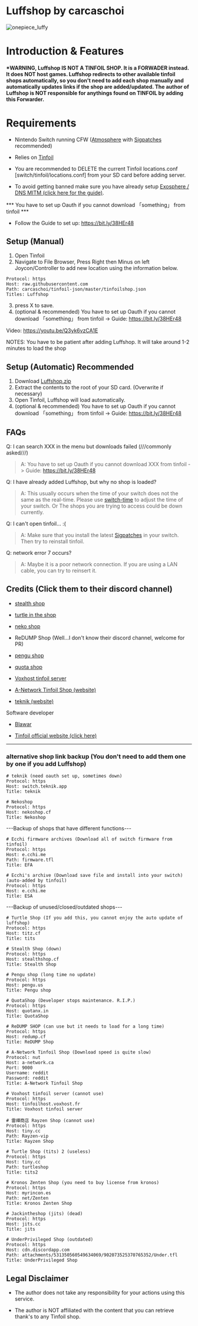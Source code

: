 # Luffshop by carcaschoi

![onepiece_luffy](https://user-images.githubusercontent.com/64573431/154498348-f01ae187-f3af-441a-8334-9711695a23fd.png)

# Introduction & Features

#### *WARNING, Luffshop IS NOT A TINFOIL SHOP. It is a FORWADER instead. It does NOT host games. Luffshop redirects to other available tinfoil shops automatically, so you don't need to add each shop manually and automatically updates links if the shop are added/updated. The author of Luffshop is NOT responsible for anythings found on TINFOIL by adding this Forwarder.

# Requirements

* Nintendo Switch running CFW ([Atmosphere](https://github.com/Atmosphere-NX/Atmosphere/releases) with [Sigpatches](https://github.com/ITotalJustice/patches/releases) recommended)

* Relies on [Tinfoil](https://tinfoil.io) 

* You are recommended to DELETE the current Tinfoil locations.conf [switch/tinfoil/locations.conf] from your SD card before adding server.

* To avoid getting banned make sure you have already setup [Exosphere / DNS MITM (click here for the guide)](https://rentry.org/ExosphereDNSMITM).

*** You have to set up Oauth if you cannot download  「something」  from tinfoil ***
* Follow the Guide to set up: https://bit.ly/38HEr48


## Setup (Manual)

1. Open Tinfoil
2. Navigate to File Browser, Press Right then Minus on left Joycon/Controller to add new location using the information below.
```
Protocol: https
Host: raw.githubusercontent.com
Path: carcaschoi/tinfoil-json/master/tinfoilshop.json
Titles: Luffshop
```
3. press X to save.
4. (optional & recommended) You have to set up Oauth if you cannot download  「something」  from tinfoil -> Guide: https://bit.ly/38HEr48

Video: https://youtu.be/Q3yk6vzCA1E


NOTES: You have to be patient after adding Luffshop. It will take around 1-2 minutes to load the shop


## Setup (Automatic) Recommended

1. Download [Luffshop.zip](https://github.com/carcaschoi/tinfoil-json/raw/main/luffshop.zip)
2. Extract the contents to the root of your SD card. (Overwrite if necessary)
3. Open Tinfoil, Luffshop will load automatically.
4. (optional & recommended) You have to set up Oauth if you cannot download  「something」  from tinfoil -> Guide: https://bit.ly/38HEr48

## FAQs

Q: I can search XXX in the menu but downloads failed (///commonly asked///)

> A: You have to set up Oauth if you cannot download  XXX  from tinfoil -> Guide: https://bit.ly/38HEr48

Q: I have already added Luffshop, but why no shop is loaded?

> A: This usually occurs when the time of your switch does not the same as the real-time. Please use [switch-time](https://github.com/3096/switch-time) to adjust the time of your switch. Or The shops you are trying to access could be down currently.


Q: I can't open tinfoil... :(

> A: Make sure that you install the latest [Sigpatches](https://github.com/ITotalJustice/patches/releases/latest) in your switch. Then try to reinstall tinfoil.


Q: network error 7 occurs?

> A: Maybe it is a poor network connection. If you are using a LAN cable, you can try to reinsert it.


## Credits (Click them to their discord channel)

* [stealth shop](https://discord.gg/EZMAupDvWE)

* [turtle in the shop](https://discord.gg/QFXjFa3Jkh)

* [neko shop](https://discord.gg/pytKu48eMk)

* ReDUMP Shop (Well...I don't know their discord channel, welcome for PR)

* [pengu shop](https://discord.gg/VAadvt9KFH)

* [quota shop](https://discord.gg/kjvT5ah)

* [Voxhost tinfoil server](https://tinfoil.voxhost.fr/discord)


* [A-Network Tinfoil Shop (website)](https://a-network.ca/switch.php)

* [teknik (website)](https://teknik.app)


Software developer

* [Blawar](https://github.com/blawar)

* [Tinfoil official website (click here)](https://tinfoil.io)

---------------------------------------------


### alternative shop link backup (You don't need to add them one by one if you add Luffshop)

```
# teknik (need oauth set up, sometimes down)
Protocol: https
Host: switch.teknik.app
Title: teknik
```

```
# Nekoshop
Protocol: https
Host: nekoshop.cf
Title: Nekoshop
```

---Backup of shops that have different functions---

```
# Ecchi firmware archives (Download all of switch firmware from tinfoil)
Protocol: https
Host: e.cchi.me
Path: firmware.tfl
Title: EFA
```

```
# Ecchi's archive (Download save file and install into your switch)(auto-added by tinfoil)
Protocol: https
Host: e.cchi.me
Title: ESA
```


---Backup of unused/closed/outdated shops---
```
# Turtle Shop (If you add this, you cannot enjoy the auto update of luffshop)
Protocol: https
Host: titz.cf
Title: tits
```
```
# Stealth Shop (down)
Protocol: https
Host: stealthshop.cf
Title: Stealth Shop
```
```
# Pengu shop (long time no update)
Protocol: https
Host: pengu.us
Title: Pengu shop
```
```
# QuotaShop (Developer stops maintenance. R.I.P.)
Protocol: https
Host: quotanx.in
Title: QuotaShop
```

```
# ReDUMP SHOP (can use but it needs to load for a long time)
Protocol: https
Host: redump.cf
Title: ReDUMP Shop
```

```
# A-Network Tinfoil Shop (Download speed is quite slow)
Protocol: nut
Host: a-network.ca
Port: 9000
Username: reddit
Password: reddit
Title: A-Network Tinfoil Shop
```

```
# Voxhost tinfoil server (cannot use)
Protocol: https
Host: tinfoilhost.voxhost.fr
Title: Voxhost tinfoil server
```

```
# 雷禪商店 Rayzen Shop (cannot use)
Protocol: https
Host: tiny.cc
Path: Rayzen-vip
Title: Rayzen Shop
```

```
# Turtle Shop (tits) 2 (useless)
Protocol: https
Host: tiny.cc
Path: turtleshop
Title: tits2
```

```
# Kronos Zenten Shop (you need to buy license from kronos)
Protocol: https
Host: myrincon.es
Path: net/Zenten
Title: Kronos Zenten Shop
```

```
# Jackintheshop (jits) (dead)
Protocol: https
Host: jits.cc
Title: jits
```

```
# UnderPrivileged Shop (outdated)
Protocol: https
Host: cdn.discordapp.com
Path: attachments/531350560549634069/902073525370765352/Under.tfl
Title: UnderPrivileged Shop
```

## Legal Disclaimer 
- The author does not take any responsibility for your actions using this service.

- The author is NOT affiliated with the content that you can retrieve thank's to any Tinfoil shop.
